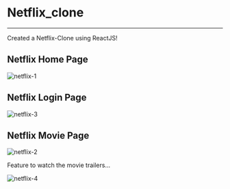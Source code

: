 # Netflix_clone
----------------

Created a Netflix-Clone using ReactJS!

Netflix Home Page
-----------------
![netflix-1](https://github.com/Lagnajit09/Netflix_clone/assets/105072858/5d1b873e-e75c-4810-b6ef-031ec1e55eee)


Netflix Login Page
------------------
![netflix-3](https://github.com/Lagnajit09/Netflix_clone/assets/105072858/44cb08a5-c4f4-4d15-aa8a-91fe4255f453)


Netflix Movie Page
------------------
![netflix-2](https://github.com/Lagnajit09/Netflix_clone/assets/105072858/bd2cd7f6-a81a-4a9f-adef-27bd628b8167)


Feature to watch the movie trailers...

![netflix-4](https://github.com/Lagnajit09/Netflix_clone/assets/105072858/8bba1422-be4b-4ca6-9183-c03125336f6d)
